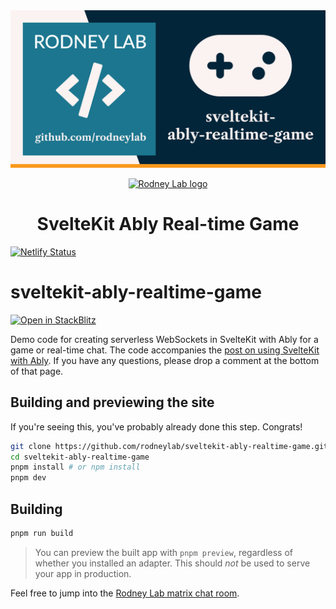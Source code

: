 <img src="./images/rodneylab-github-sveltekit-ably-realtime-game.png" alt="Rodney Lab sveltekit-ably-realtime-game Github banner">

<p align="center">
  <a aria-label="Open Rodney Lab site" href="https://rodneylab.com" rel="nofollow noopener noreferrer">
    <img alt="Rodney Lab logo" src="https://rodneylab.com/assets/icon.png" width="60" />
  </a>
</p>
<h1 align="center">
  SvelteKit Ably Real-time Game
</h1>

[![Netlify Status](https://api.netlify.com/api/v1/badges/a3007b62-a447-48c3-9ab4-54356cfdccbe/deploy-status)](https://app.netlify.com/sites/earnest-sprite-9ee6af/deploys)

# sveltekit-ably-realtime-game

[![Open in StackBlitz](https://developer.stackblitz.com/img/open_in_stackblitz.svg)](https://stackblitz.com/github/rodneylab/sveltekit-ably-realtime-game)

Demo code for creating serverless WebSockets in SvelteKit with Ably for a game or real-time chat. The code accompanies the <a href="https://rodneylab.com/sveltekit-ably/">post on using SvelteKit with Ably</a>. If you have any questions, please drop a comment at the bottom of that page.

## Building and previewing the site

If you're seeing this, you've probably already done this step. Congrats!

```bash
git clone https://github.com/rodneylab/sveltekit-ably-realtime-game.git
cd sveltekit-ably-realtime-game
pnpm install # or npm install
pnpm dev
```

## Building

```bash
pnpm run build
```

> You can preview the built app with `pnpm preview`, regardless of whether you installed an adapter. This should _not_ be used to serve your app in production.

Feel free to jump into the [Rodney Lab matrix chat room](https://matrix.to/#/%23rodney:matrix.org).
